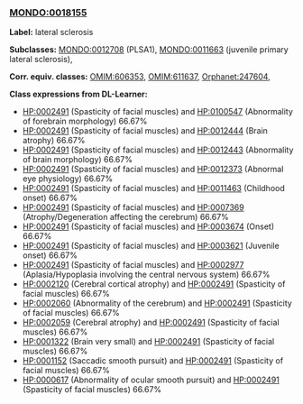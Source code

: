 
### [MONDO:0018155](http://purl.obolibrary.org/obo/MONDO_0018155)
**Label:** lateral sclerosis

**Subclasses:** [MONDO:0012708](http://purl.obolibrary.org/obo/MONDO_0012708) (PLSA1), [MONDO:0011663](http://purl.obolibrary.org/obo/MONDO_0011663) (juvenile primary lateral sclerosis), 

**Corr. equiv. classes:** [OMIM:606353](http://purl.obolibrary.org/obo/OMIM_606353), [OMIM:611637](http://purl.obolibrary.org/obo/OMIM_611637), [Orphanet:247604](http://www.orpha.net/ORDO/Orphanet_247604), 

**Class expressions from DL-Learner:**

- [HP:0002491](http://purl.obolibrary.org/obo/HP_0002491) (Spasticity of facial muscles) and [HP:0100547](http://purl.obolibrary.org/obo/HP_0100547) (Abnormality of forebrain morphology) 66.67%
- [HP:0002491](http://purl.obolibrary.org/obo/HP_0002491) (Spasticity of facial muscles) and [HP:0012444](http://purl.obolibrary.org/obo/HP_0012444) (Brain atrophy) 66.67%
- [HP:0002491](http://purl.obolibrary.org/obo/HP_0002491) (Spasticity of facial muscles) and [HP:0012443](http://purl.obolibrary.org/obo/HP_0012443) (Abnormality of brain morphology) 66.67%
- [HP:0002491](http://purl.obolibrary.org/obo/HP_0002491) (Spasticity of facial muscles) and [HP:0012373](http://purl.obolibrary.org/obo/HP_0012373) (Abnormal eye physiology) 66.67%
- [HP:0002491](http://purl.obolibrary.org/obo/HP_0002491) (Spasticity of facial muscles) and [HP:0011463](http://purl.obolibrary.org/obo/HP_0011463) (Childhood onset) 66.67%
- [HP:0002491](http://purl.obolibrary.org/obo/HP_0002491) (Spasticity of facial muscles) and [HP:0007369](http://purl.obolibrary.org/obo/HP_0007369) (Atrophy/Degeneration affecting the cerebrum) 66.67%
- [HP:0002491](http://purl.obolibrary.org/obo/HP_0002491) (Spasticity of facial muscles) and [HP:0003674](http://purl.obolibrary.org/obo/HP_0003674) (Onset) 66.67%
- [HP:0002491](http://purl.obolibrary.org/obo/HP_0002491) (Spasticity of facial muscles) and [HP:0003621](http://purl.obolibrary.org/obo/HP_0003621) (Juvenile onset) 66.67%
- [HP:0002491](http://purl.obolibrary.org/obo/HP_0002491) (Spasticity of facial muscles) and [HP:0002977](http://purl.obolibrary.org/obo/HP_0002977) (Aplasia/Hypoplasia involving the central nervous system) 66.67%
- [HP:0002120](http://purl.obolibrary.org/obo/HP_0002120) (Cerebral cortical atrophy) and [HP:0002491](http://purl.obolibrary.org/obo/HP_0002491) (Spasticity of facial muscles) 66.67%
- [HP:0002060](http://purl.obolibrary.org/obo/HP_0002060) (Abnormality of the cerebrum) and [HP:0002491](http://purl.obolibrary.org/obo/HP_0002491) (Spasticity of facial muscles) 66.67%
- [HP:0002059](http://purl.obolibrary.org/obo/HP_0002059) (Cerebral atrophy) and [HP:0002491](http://purl.obolibrary.org/obo/HP_0002491) (Spasticity of facial muscles) 66.67%
- [HP:0001322](http://purl.obolibrary.org/obo/HP_0001322) (Brain very small) and [HP:0002491](http://purl.obolibrary.org/obo/HP_0002491) (Spasticity of facial muscles) 66.67%
- [HP:0001152](http://purl.obolibrary.org/obo/HP_0001152) (Saccadic smooth pursuit) and [HP:0002491](http://purl.obolibrary.org/obo/HP_0002491) (Spasticity of facial muscles) 66.67%
- [HP:0000617](http://purl.obolibrary.org/obo/HP_0000617) (Abnormality of ocular smooth pursuit) and [HP:0002491](http://purl.obolibrary.org/obo/HP_0002491) (Spasticity of facial muscles) 66.67%


